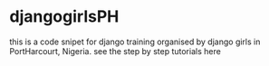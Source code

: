 # djangogirlsPH
this is a code snipet for django training organised by django girls in PortHarcourt, Nigeria. 
see the step by step tutorials here
